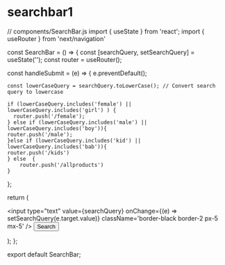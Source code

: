 # searchbar1



// components/SearchBar.js
import { useState } from 'react';
import { useRouter } from 'next/navigation'

const SearchBar = () => {
  const [searchQuery, setSearchQuery] = useState('');
  const router = useRouter();

  const handleSubmit = (e) => {
    e.preventDefault();

    const lowerCaseQuery = searchQuery.toLowerCase(); // Convert search query to lowercase

    if (lowerCaseQuery.includes('female') || lowerCaseQuery.includes('girl') ) {
      router.push('/female');
    } else if (lowerCaseQuery.includes('male') || lowerCaseQuery.includes('boy')){
    router.push('/male');
    }else if (lowerCaseQuery.includes('kid') || lowerCaseQuery.includes('bab')){
    router.push('/kids') 
    } else  {
        router.push('/allproducts')
    }
  };

  return (
    <form onSubmit={handleSubmit} 
    className='m-20 bg-red-100 cursor-pointer hover:border-red-400'
    > 
      <input
        type="text"
        value={searchQuery}
        onChange={(e) => setSearchQuery(e.target.value)}
        className='border-black border-2 px-5 mx-5'
      />
      <button type="submit"
       className='bg-sky-400 hover:bg-sky-800 duration-500 px-3 py-1 rounded-md'
       >Search</button>
    </form>

  );
};

export default SearchBar;
